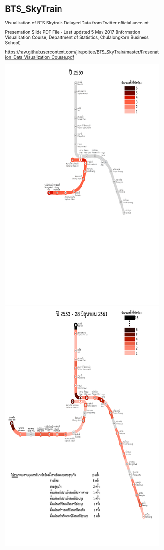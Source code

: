 # BTS_SkyTrain
Visualisation of BTS Skytrain Delayed Data from Twitter official account

Presentation Slide PDF File - Last updated 5 May 2017 (Information Visualization Course, Department of Statistics, Chulalongkorn Business School)

https://raw.githubusercontent.com/jirapoltee/BTS_SkyTrain/master/Presenation_Data_Visualization_Course.pdf

<img src="https://raw.githubusercontent.com/jirapoltee/BTS_SkyTrain/master/VisuliseGIF.gif" width="666.66" height="786" />
<img src="https://raw.githubusercontent.com/jirapoltee/BTS_SkyTrain/master/Summary.jpg" width="666.66" height="786" />
